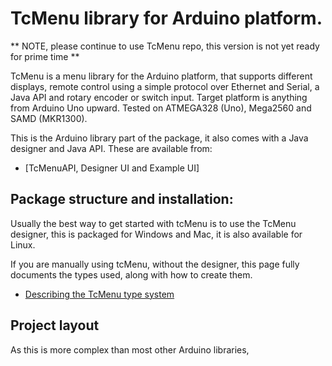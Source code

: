 # TcMenu library for Arduino platform.

** NOTE, please continue to use TcMenu repo, this version is not yet ready for prime time **

TcMenu is a menu library for the Arduino platform, that supports different displays, remote control using a simple protocol over Ethernet and Serial, a 
Java API and rotary encoder or switch input. Target platform is anything from Arduino Uno upward. Tested on ATMEGA328 (Uno), Mega2560 and SAMD (MKR1300).

This is the Arduino library part of the package, it also comes with a Java designer and Java API. These are available from:

* [TcMenuAPI, Designer UI and Example UI]

## Package structure and installation:

Usually the best way to get started with tcMenu is to use the TcMenu designer, this is packaged for Windows and Mac, it is also available for
Linux.

If you are manually using tcMenu, without the designer, this page fully documents the types used, along with how to create them.

* [Describing the TcMenu type system](https://www.thecoderscorner.com/products/arduino-libraries/tc-menu/tcmenu-menu-item-types-tutorial/)

## Project layout

As this is more complex than most other Arduino libraries, 
